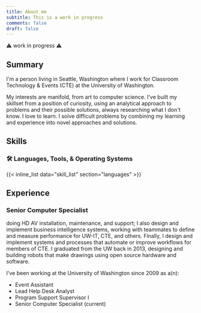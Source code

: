 ```yaml
---
title: About me
subtitle: This is a work in progress
comments: false
draft: false
---
```


:warning: work in progress :warning:

## Summary

I'm a person living in Seattle, Washington where I work for Classroom Technology & Events (CTE) at the University of Washington.

My interests are manifold, from art to computer science. I've built my skillset from a position of curiosity, using an analytical approach to problems and their possible solutions, always researching what I don't know. I love to learn. I solve difficult problems by combining my learning and experience into novel approaches and solutions.

## Skills

### :hammer_and_wrench: Languages, Tools, & Operating Systems

{{< inline_list data="skill_list" section="languages" >}}

### 

## <i class="fas fa-briefcase"></i> Experience

### Senior Computer Specialist
doing HD AV installation, maintenance, and support; I also design and implement business intelligence systems, working with teammates to define and measure performance for UW-IT, CTE, and others. Finally, I design and implement systems and processes that automate or improve workflows for members of CTE. I graduated from the UW back in 2013, designing and building robots that make drawings using open source hardware and software. 

I've been working at the University of Washington since 2009 as a(n):

- Event Assistant
- Lead Help Desk Analyst
- Program Support Supervisor I
- Senior Computer Specialist (current)

